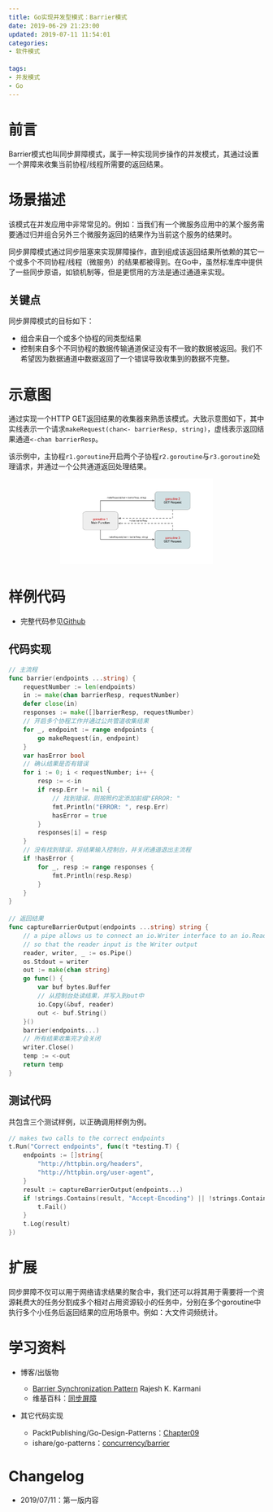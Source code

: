```yaml
---
title: Go实现并发型模式：Barrier模式
date: 2019-06-29 21:23:00
updated: 2019-07-11 11:54:01
categories:
- 软件模式

tags:
- 并发模式
- Go
---
```

# 前言
Barrier模式也叫同步屏障模式，属于一种实现同步操作的并发模式，其通过设置一个屏障来收集当前协程/线程所需要的返回结果。

<!-- more -->
# 场景描述
该模式在并发应用中非常常见的。例如：当我们有一个微服务应用中的某个服务需要通过归并组合另外三个微服务返回的结果作为当前这个服务的结果时。

同步屏障模式通过同步阻塞来实现屏障操作，直到组成该返回结果所依赖的其它一个或多个不同协程/线程（微服务）的结果都被得到。在Go中，虽然标准库中提供了一些同步原语，如锁机制等，但是更惯用的方法是通过通道来实现。

## 关键点
同步屏障模式的目标如下：
- 组合来自一个或多个协程的同类型结果
- 控制来自多个不同协程的数据传输通道保证没有不一致的数据被返回。我们不希望因为数据通道中数据返回了一个错误导致收集到的数据不完整。

# 示意图
通过实现一个HTTP GET返回结果的收集器来熟悉该模式。大致示意图如下，其中实线表示一个请求`makeRequest(chan<- barrierResp, string)`，虚线表示返回结果通道`<-chan barrierResp`。

该示例中，主协程`r1.goroutine`开启两个子协程`r2.goroutine`与`r3.goroutine`处理请求，并通过一个公共通道返回处理结果。

<div style="width: 300px; margin: auto">

![示意图](https://raw.githubusercontent.com/zhongqin0820/zhongqin0820.github.io/source-articles/source/images/pattern/concurrency_barrier.png)
</div>

# 样例代码
- 完整代码参见[Github](https://github.com/zhongqin0820/coding-playground/tree/master/go/pattern/concurrency/barrier)

## 代码实现
```go
// 主流程
func barrier(endpoints ...string) {
    requestNumber := len(endpoints)
    in := make(chan barrierResp, requestNumber)
    defer close(in)
    responses := make([]barrierResp, requestNumber)
    // 开启多个协程工作并通过公共管道收集结果
    for _, endpoint := range endpoints {
        go makeRequest(in, endpoint)
    }
    var hasError bool
    // 确认结果是否有错误
    for i := 0; i < requestNumber; i++ {
        resp := <-in
        if resp.Err != nil {
            // 找到错误，则按照约定添加前缀"ERROR: "
            fmt.Println("ERROR: ", resp.Err)
            hasError = true
        }
        responses[i] = resp
    }
    // 没有找到错误，将结果输入控制台，并关闭通道退出主流程
    if !hasError {
        for _, resp := range responses {
            fmt.Println(resp.Resp)
        }
    }
}

// 返回结果
func captureBarrierOutput(endpoints ...string) string {
    // a pipe allows us to connect an io.Writer interface to an io.Reader interface
    // so that the reader input is the Writer output
    reader, writer, _ := os.Pipe()
    os.Stdout = writer
    out := make(chan string)
    go func() {
        var buf bytes.Buffer
        // 从控制台处读结果，并写入到out中
        io.Copy(&buf, reader)
        out <- buf.String()
    }()
    barrier(endpoints...)
    // 所有结果收集完才会关闭
    writer.Close()
    temp := <-out
    return temp
}
```

## 测试代码
共包含三个测试样例，以正确调用样例为例。
```go
// makes two calls to the correct endpoints
t.Run("Correct endpoints", func(t *testing.T) {
    endpoints := []string{
        "http://httpbin.org/headers",
        "http://httpbin.org/user-agent",
    }
    result := captureBarrierOutput(endpoints...)
    if !strings.Contains(result, "Accept-Encoding") || !strings.Contains(result, "User-Agent") {
        t.Fail()
    }
    t.Log(result)
})
```

# 扩展
同步屏障不仅可以用于网络请求结果的聚合中，我们还可以将其用于需要将一个资源耗费大的任务分割成多个相对占用资源较小的任务中，分别在多个goroutine中执行多个小任务后返回结果的应用场景中。例如：大文件词频统计。

# 学习资料
- 博客/出版物
    - [Barrier Synchronization Pattern](https://pdfs.semanticscholar.org/08c5/6ccee20203f561e8603b616cc2c8eac98eae.pdf) Rajesh K. Karmani
    - 维基百科：[同步屏障](https://zh.wikipedia.org/wiki/%E5%90%8C%E6%AD%A5%E5%B1%8F%E9%9A%9C)

- 其它代码实现
    - PacktPublishing/Go-Design-Patterns：[Chapter09](https://github.com/PacktPublishing/Go-Design-Patterns/tree/master/Chapter09)
    - ishare/go-patterns：[concurrency/barrier](https://github.com/ishare/go-patterns/blob/master/concurrency/barrier.md)

# Changelog
- 2019/07/11：第一版内容
